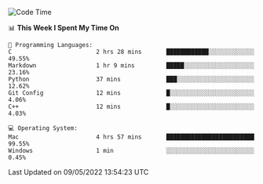 
<!--START_SECTION:waka-->
![Code Time](http://img.shields.io/badge/Code%20Time-0-blue)

📊 **This Week I Spent My Time On** 

```text
💬 Programming Languages: 
C                        2 hrs 28 mins       ████████████░░░░░░░░░░░░░   49.55% 
Markdown                 1 hr 9 mins         █████░░░░░░░░░░░░░░░░░░░░   23.16% 
Python                   37 mins             ███░░░░░░░░░░░░░░░░░░░░░░   12.62% 
Git Config               12 mins             █░░░░░░░░░░░░░░░░░░░░░░░░   4.06% 
C++                      12 mins             █░░░░░░░░░░░░░░░░░░░░░░░░   4.03%

💻 Operating System: 
Mac                      4 hrs 57 mins       █████████████████████████   99.55% 
Windows                  1 min               ░░░░░░░░░░░░░░░░░░░░░░░░░   0.45%

```


 Last Updated on 09/05/2022 13:54:23 UTC
<!--END_SECTION:waka-->
